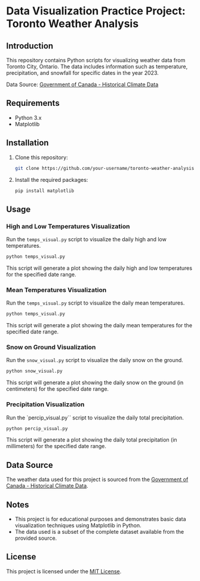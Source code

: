 # Data Visualization Practice Project: Toronto Weather Analysis

## Introduction

This repository contains Python scripts for visualizing weather data from Toronto City, Ontario. The data includes information such as temperature, precipitation, and snowfall for specific dates in the year 2023.

Data Source: [Government of Canada - Historical Climate Data](https://climate.weather.gc.ca/historical_data/search_historic_data_e.html)

## Requirements

- Python 3.x
- Matplotlib

## Installation

1. Clone this repository:

   ```bash
   git clone https://github.com/your-username/toronto-weather-analysis.git
   ```

2. Install the required packages:

   ```bash
   pip install matplotlib
   ```

## Usage

### High and Low Temperatures Visualization

Run the `temps_visual.py` script to visualize the daily high and low temperatures.

```bash
python temps_visual.py
```

This script will generate a plot showing the daily high and low temperatures for the specified date range.

### Mean Temperatures Visualization

Run the `temps_visual.py` script to visualize the daily mean temperatures.

```bash
python temps_visual.py
```

This script will generate a plot showing the daily mean temperatures for the specified date range.

### Snow on Ground Visualization

Run the `snow_visual.py` script to visualize the daily snow on the ground.

```bash
python snow_visual.py
```

This script will generate a plot showing the daily snow on the ground (in centimeters) for the specified date range.

### Precipitation Visualization

Run the `percip_visual.py`` script to visualize the daily total precipitation.

```bash
python percip_visual.py
```
This script will generate a plot showing the daily total precipitation (in millimeters) for the specified date range.


## Data Source

The weather data used for this project is sourced from the [Government of Canada - Historical Climate Data](https://climate.weather.gc.ca/historical_data/search_historic_data_e.html).

## Notes

- This project is for educational purposes and demonstrates basic data visualization techniques using Matplotlib in Python.
- The data used is a subset of the complete dataset available from the provided source.

## License

This project is licensed under the [MIT License](LICENSE).